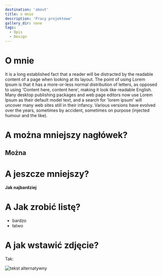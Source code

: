 ```yaml
---
destination: 'about'
title: o mnie
description: 'Pracy projektowe'
gallery_dir: none
tags:
  - Opis
  - Design
---
```


# O mnie

It is a long established fact that a reader will be distracted by the readable content of a page when looking at its layout. The point of using Lorem Ipsum is that it has a more-or-less normal distribution of letters, as opposed to using 'Content here, content here', making it look like readable English. Many desktop publishing packages and web page editors now use Lorem Ipsum as their default model text, and a search for 'lorem ipsum' will uncover many web sites still in their infancy. Various versions have evolved over the years, sometimes by accident, sometimes on purpose (injected humour and the like).

# A można mniejszy nagłówek?
## Można

# A jeszcze mniejszy? 
#### Jak najbardziej

# A Jak zrobić listę?

- bardzo
- łatwo 

# A jak wstawić zdjęcie?

Tak:

![tekst alternatywny](/illustrations/1.jpg)
